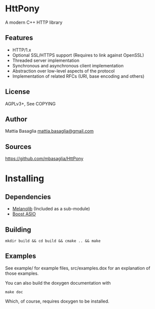 HttPony
=======

A modern C++ HTTP library


Features
--------
* HTTP/1.x
* Optional SSL/HTTPS support (Requires to link against OpenSSL)
* Threaded server implementation
* Synchronous and asynchronous client implementation
* Abstraction over low-level aspects of the protocol
* Implementation of related RFCs (URI, base encoding and others)


License
-------

AGPLv3+, See COPYING


Author
------

Mattia Basaglia <mattia.basaglia@gmail.com>


Sources
-------

https://github.com/mbasaglia/HttPony


Installing
==========

Dependencies
------------

* [Melanolib](https://github.com/mbasaglia/Melanolib) (Included as a sub-module)
* [Boost ASIO](http://boost.org)


Building
--------

    mkdir build && cd build && cmake .. && make

Examples
--------

See example/ for example files, src/examples.dox for an explanation of those
examples.

You can also build the doxygen documentation with

    make doc

Which, of course, requires doxygen to be installed.
